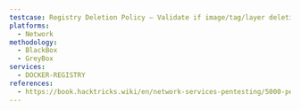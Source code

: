 ```yaml
---
testcase: Registry Deletion Policy – Validate if image/tag/layer deletions are permitted via the HTTP API (/v2/<repository>/manifests/<digest> DELETE method)
platforms: 
  - Network
methodology: 
  - BlackBox
  - GreyBox
services:
  - DOCKER-REGISTRY
references:
  - https://book.hacktricks.wiki/en/network-services-pentesting/5000-pentesting-docker-registry.html
---
```

